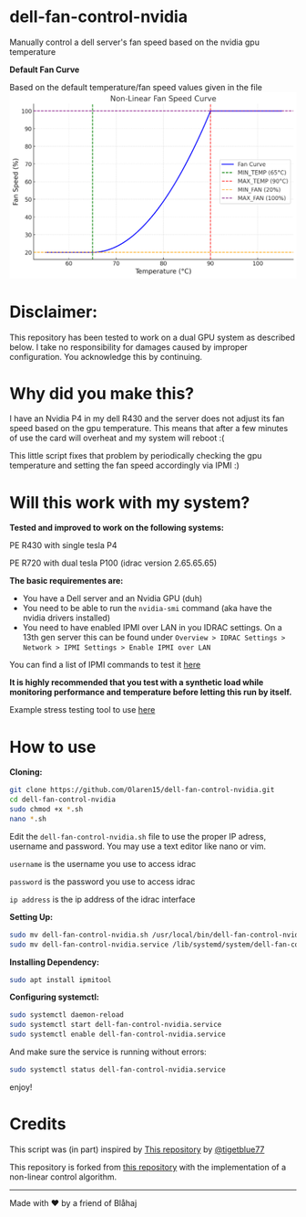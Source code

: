 # dell-fan-control-nvidia
Manually control a dell server's fan speed based on the nvidia gpu temperature

**Default Fan Curve**

Based on the default temperature/fan speed values given in the file
![curve](https://github.com/DominicTWHV/dell-fan-control-nvidia/blob/main/fan_curve.jpg)

# Disclaimer:

This repository has been tested to work on a dual GPU system as described below. I take no responsibility for damages caused by improper configuration. You acknowledge this by continuing.

# Why did you make this?
I have an Nvidia P4 in my dell R430 and the server does not adjust its fan speed based on the gpu temperature. This means that after a few minutes of use the card will overheat and my system will reboot :(

This little script fixes that problem by periodically checking the gpu temperature and setting the fan speed accordingly via IPMI :)

# Will this work with my system?

**Tested and improved to work on the following systems:**

PE R430 with single tesla P4

PE R720 with dual tesla P100 (idrac version 2.65.65.65)

**The basic requirementes are:**

- You have a Dell server and an Nvidia GPU (duh)
- You need to be able to run the `nvidia-smi` command (aka have the nvidia drivers installed)
- You need to have enabled IPMI over LAN in you IDRAC settings. On a 13th gen server this can be found under `Overview > IDRAC Settings > Network > IPMI Settings > Enable IPMI over LAN`

You can find a list of IPMI commands to test it [here](https://www.dell.com/support/manuals/en-ca/open-server-manager/open_server_manager_2.0/ipmi-commands?guid=guid-0a26239a-fdd7-4d06-b4f1-be8e59d6ca7b)

**It is highly recommended that you test with a synthetic load while monitoring performance and temperature before letting this run by itself.** 

Example stress testing tool to use [here](https://lambdalabs.com/blog/perform-gpu-and-cpu-stress-testing-on-linux)

# How to use

**Cloning:**
```bash
git clone https://github.com/Olaren15/dell-fan-control-nvidia.git
cd dell-fan-control-nvidia
sudo chmod +x *.sh
nano *.sh
```

Edit the `dell-fan-control-nvidia.sh` file to use the proper IP adress, username and password. You may use a text editor like nano or vim.

`username` is the username you use to access idrac

`password` is the password you use to access idrac

`ip address` is the ip address of the idrac interface

**Setting Up:**

```bash
sudo mv dell-fan-control-nvidia.sh /usr/local/bin/dell-fan-control-nvidia.sh
sudo mv dell-fan-control-nvidia.service /lib/systemd/system/dell-fan-control-nvidia.service
```

**Installing Dependency:**

```bash
sudo apt install ipmitool
```

**Configuring systemctl:**

```bash
sudo systemctl daemon-reload
sudo systemctl start dell-fan-control-nvidia.service
sudo systemctl enable dell-fan-control-nvidia.service
```

And make sure the service is running without errors:

```bash
sudo systemctl status dell-fan-control-nvidia.service
```
enjoy!

# Credits
This script was (in part) inspired by [This repository](https://github.com/tigerblue77/Dell_iDRAC_fan_controller_Docker/tree/master) by [@tigetblue77](https://github.com/tigerblue77)

This repository is forked from [this repository](https://github.com/Olaren15/dell-fan-control-nvidia) with the implementation of a non-linear control algorithm.

---
Made with ❤️ by a friend of Blåhaj
